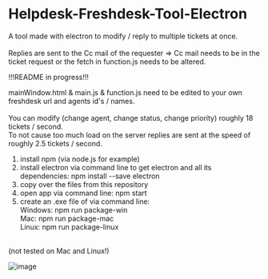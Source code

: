 # Helpdesk-Freshdesk-Tool-Electron
A tool made with electron to modify / reply to multiple tickets at once. <br> <br>
Replies are sent to the Cc mail of the requester => Cc mail needs to be in the ticket request or the fetch in function.js needs to be altered.

!!!README in progress!!!

mainWindow.html & main.js & function.js need to be edited to your own freshdesk url and agents id's / names.
<br><br>
You can modify (change agent, change status, change priority) roughly 18 tickets / second.
<br>
To not cause too much load on the server replies are sent at the speed of roughly 2.5 tickets / second.
<br>

  1. install npm (via node.js for example)
  2. install electron via command line to get electron and all its dependencies: npm install --save electron
  3. copy over the files from this repository
  4. open app via command line: npm start
  5. create an .exe file of via command line:<br>
      Windows: npm run package-win<br>
      Mac: npm run package-mac<br>
      Linux: npm run package-linux<br>
<br>
(not tested on Mac and Linux!)<br>

![image](https://user-images.githubusercontent.com/92596776/137599238-0bb2e906-0d08-48f6-9881-0462dc7866b1.png)


